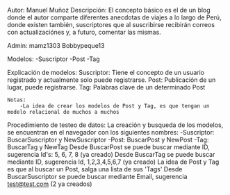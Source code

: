 Autor: Manuel Muñoz
Descripción:
    El concepto básico es el de un blog donde el autor comparte diferentes anecdotas de viajes a lo largo de Perú, donde existen también, suscriptores que al suscribirse recibirán correos con actualizaciónes y, a futuro, comentar las mismas.
    
Admin:
    mamz1303
    Bobbypeque13

Modelos:
    -Suscriptor
    -Post
    -Tag

Explicación de modelos:
    Suscriptor: Tiene el concepto de un usuario registrado y actualmente solo puede registrarse.
    Post: Publicación de un lugar, puede registrarse.
    Tag: Palabras clave de un determinado Post

    Notas: 
        -La idea de crear los modelos de Post y Tag, es que tengan un modelo relacional de muchos a muchos

Procedimiento de testeo de datos:
    La creación y busqueda de los modelos, se encuentran en el navegador con los siguientes nombres:
        -Suscriptor: BuscarSuscriptor y NewSuscriptor
        -Post: BuscarPost y NewPost
        -Tag: BuscarTag y NewTag
    Desde BuscarPost se puede buscar mediante ID, sugerencia Id's: 5, 6, 7, 8 (ya creado)
    Desde BuscarTag se puede buscar mediante ID, sugerencia Id, 1,2,3,4,5,6,7 (ya creado)
        La idea de Post y Tag es que al buscar un Post, salga una lista de sus 'Tags'
    Desde BuscarSuscriptor se puede buscar mediante Email, sugerencia test@test.com (2 ya creados)

